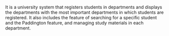 It is a university system that registers students in departments and displays the departments with the most important departments in which students are registered. It also includes the feature of searching for a specific student and the Paddington feature, and managing study materials in each department.
